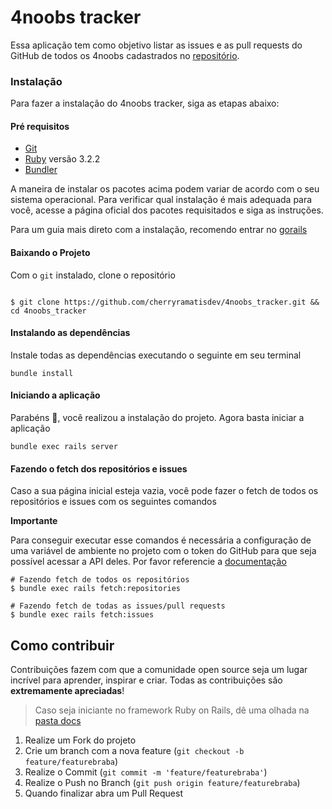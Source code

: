 # 4noobs tracker

Essa aplicação tem como objetivo listar as issues e as pull requests do GitHub de todos os 4noobs cadastrados no [repositório](https://github.com/he4rt/4noobs).

### Instalação

Para fazer a instalação do 4noobs tracker, siga as etapas abaixo:

#### Pré requisitos

- [Git](https://git-scm.com/downloads)
- [Ruby](https://www.ruby-lang.org/en/) versão 3.2.2
- [Bundler](https://bundler.io/)

A maneira de instalar os pacotes acima podem variar de acordo com o seu sistema operacional. Para verificar qual instalação é mais adequada para você, acesse a página oficial dos pacotes requisitados e siga as instruções.

Para um guia mais direto com a instalação, recomendo entrar no [gorails](https://gorails.com/setup)

#### Baixando o Projeto

Com o `git` instalado, clone o repositório

```shell

$ git clone https://github.com/cherryramatisdev/4noobs_tracker.git && cd 4noobs_tracker
```

#### Instalando as dependências

Instale todas as dependências executando o seguinte em seu terminal

```shell
bundle install
```

#### Iniciando a aplicação

Parabéns 🎉, você realizou a instalação do projeto. Agora basta iniciar a aplicação

```shell
bundle exec rails server
```

#### Fazendo o fetch dos repositórios e issues

Caso a sua página inicial esteja vazia, você pode fazer o fetch de todos os
repositórios e issues com os seguintes comandos

**Importante**

Para conseguir executar esse comandos é necessária a configuração de uma variável de ambiente no projeto com o token do GitHub para que seja possível acessar a API deles. Por favor referencie a [documentação](/docs/3-como-criar-um-token-github.md)

```shell
# Fazendo fetch de todos os repositórios
$ bundle exec rails fetch:repositories

# Fazendo fetch de todas as issues/pull requests
$ bundle exec rails fetch:issues
```

## Como contribuir

Contribuições fazem com que a comunidade open source seja um lugar incrível para aprender, inspirar e criar. Todas as contribuições
são **extremamente apreciadas**!

> Caso seja iniciante no framework Ruby on Rails, dê uma olhada na [pasta docs](/docs/)

1. Realize um Fork do projeto
2. Crie um branch com a nova feature (`git checkout -b feature/featurebraba`)
3. Realize o Commit (`git commit -m 'feature/featurebraba'`)
4. Realize o Push no Branch (`git push origin feature/featurebraba`)
5. Quando finalizar abra um Pull Request
